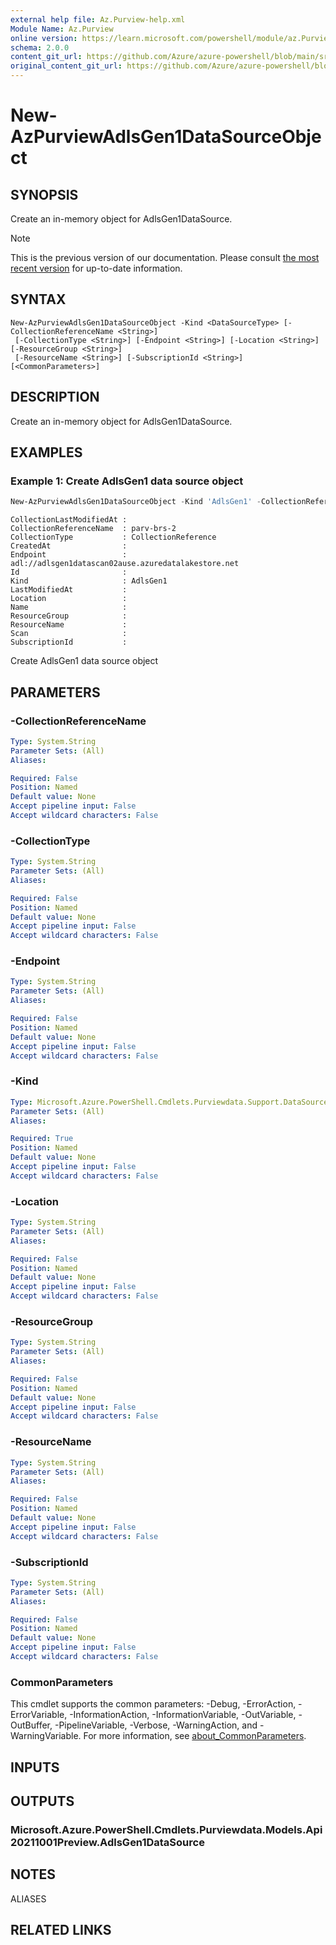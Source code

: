 ```yaml
---
external help file: Az.Purview-help.xml
Module Name: Az.Purview
online version: https://learn.microsoft.com/powershell/module/az.Purview/new-AzPurviewAdlsGen1DataSourceObject
schema: 2.0.0
content_git_url: https://github.com/Azure/azure-powershell/blob/main/src/Purview/Purview/help/New-AzPurviewAdlsGen1DataSourceObject.md
original_content_git_url: https://github.com/Azure/azure-powershell/blob/main/src/Purview/Purview/help/New-AzPurviewAdlsGen1DataSourceObject.md
---
```


# New-AzPurviewAdlsGen1DataSourceObject

## SYNOPSIS
Create an in-memory object for AdlsGen1DataSource.

> [!NOTE]
>This is the previous version of our documentation. Please consult [the most recent version](/powershell/module/az.purview/new-azpurviewadlsgen1datasourceobject) for up-to-date information.

## SYNTAX

```
New-AzPurviewAdlsGen1DataSourceObject -Kind <DataSourceType> [-CollectionReferenceName <String>]
 [-CollectionType <String>] [-Endpoint <String>] [-Location <String>] [-ResourceGroup <String>]
 [-ResourceName <String>] [-SubscriptionId <String>] [<CommonParameters>]
```

## DESCRIPTION
Create an in-memory object for AdlsGen1DataSource.

## EXAMPLES

### Example 1: Create AdlsGen1 data source object
```powershell
New-AzPurviewAdlsGen1DataSourceObject -Kind 'AdlsGen1' -CollectionReferenceName parv-brs-2 -CollectionType 'CollectionReference' -Endpoint 'adl://adlsgen1datascan02ause.azuredatalakestore.net'
```

```output
CollectionLastModifiedAt :
CollectionReferenceName  : parv-brs-2
CollectionType           : CollectionReference
CreatedAt                :
Endpoint                 : adl://adlsgen1datascan02ause.azuredatalakestore.net
Id                       :
Kind                     : AdlsGen1
LastModifiedAt           :
Location                 :
Name                     :
ResourceGroup            :
ResourceName             :
Scan                     :
SubscriptionId           :
```

Create AdlsGen1 data source object

## PARAMETERS

### -CollectionReferenceName

```yaml
Type: System.String
Parameter Sets: (All)
Aliases:

Required: False
Position: Named
Default value: None
Accept pipeline input: False
Accept wildcard characters: False
```

### -CollectionType

```yaml
Type: System.String
Parameter Sets: (All)
Aliases:

Required: False
Position: Named
Default value: None
Accept pipeline input: False
Accept wildcard characters: False
```

### -Endpoint

```yaml
Type: System.String
Parameter Sets: (All)
Aliases:

Required: False
Position: Named
Default value: None
Accept pipeline input: False
Accept wildcard characters: False
```

### -Kind

```yaml
Type: Microsoft.Azure.PowerShell.Cmdlets.Purviewdata.Support.DataSourceType
Parameter Sets: (All)
Aliases:

Required: True
Position: Named
Default value: None
Accept pipeline input: False
Accept wildcard characters: False
```

### -Location

```yaml
Type: System.String
Parameter Sets: (All)
Aliases:

Required: False
Position: Named
Default value: None
Accept pipeline input: False
Accept wildcard characters: False
```

### -ResourceGroup

```yaml
Type: System.String
Parameter Sets: (All)
Aliases:

Required: False
Position: Named
Default value: None
Accept pipeline input: False
Accept wildcard characters: False
```

### -ResourceName

```yaml
Type: System.String
Parameter Sets: (All)
Aliases:

Required: False
Position: Named
Default value: None
Accept pipeline input: False
Accept wildcard characters: False
```

### -SubscriptionId

```yaml
Type: System.String
Parameter Sets: (All)
Aliases:

Required: False
Position: Named
Default value: None
Accept pipeline input: False
Accept wildcard characters: False
```

### CommonParameters
This cmdlet supports the common parameters: -Debug, -ErrorAction, -ErrorVariable, -InformationAction, -InformationVariable, -OutVariable, -OutBuffer, -PipelineVariable, -Verbose, -WarningAction, and -WarningVariable. For more information, see [about_CommonParameters](http://go.microsoft.com/fwlink/?LinkID=113216).

## INPUTS

## OUTPUTS

### Microsoft.Azure.PowerShell.Cmdlets.Purviewdata.Models.Api20211001Preview.AdlsGen1DataSource

## NOTES

ALIASES

## RELATED LINKS
